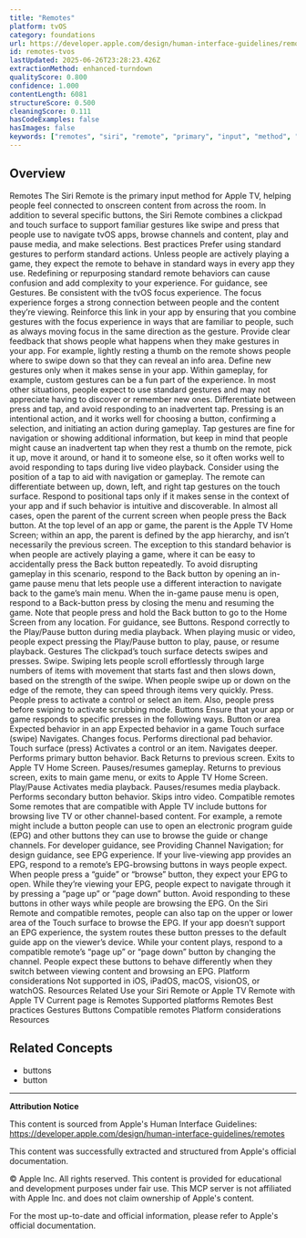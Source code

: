 ```yaml
---
title: "Remotes"
platform: tvOS
category: foundations
url: https://developer.apple.com/design/human-interface-guidelines/remotes
id: remotes-tvos
lastUpdated: 2025-06-26T23:28:23.426Z
extractionMethod: enhanced-turndown
qualityScore: 0.800
confidence: 1.000
contentLength: 6081
structureScore: 0.500
cleaningScore: 0.111
hasCodeExamples: false
hasImages: false
keywords: ["remotes", "siri", "remote", "primary", "input", "method", "apple", "helping", "people", "feel"]
---
```

## Overview

Remotes The Siri Remote is the primary input method for Apple TV, helping people feel connected to onscreen content from across the room. In addition to several specific buttons, the Siri Remote combines a clickpad and touch surface to support familiar gestures like swipe and press that people use to navigate tvOS apps, browse channels and content, play and pause media, and make selections. Best practices Prefer using standard gestures to perform standard actions. Unless people are actively playing a game, they expect the remote to behave in standard ways in every app they use. Redefining or repurposing standard remote behaviors can cause confusion and add complexity to your experience. For guidance, see Gestures. Be consistent with the tvOS focus experience. The focus experience forges a strong connection between people and the content they’re viewing. Reinforce this link in your app by ensuring that you combine gestures with the focus experience in ways that are familiar to people, such as always moving focus in the same direction as the gesture. Provide clear feedback that shows people what happens when they make gestures in your app. For example, lightly resting a thumb on the remote shows people where to swipe down so that they can reveal an info area. Define new gestures only when it makes sense in your app. Within gameplay, for example, custom gestures can be a fun part of the experience. In most other situations, people expect to use standard gestures and may not appreciate having to discover or remember new ones. Differentiate between press and tap, and avoid responding to an inadvertent tap. Pressing is an intentional action, and it works well for choosing a button, confirming a selection, and initiating an action during gameplay. Tap gestures are fine for navigation or showing additional information, but keep in mind that people might cause an inadvertent tap when they rest a thumb on the remote, pick it up, move it around, or hand it to someone else, so it often works well to avoid responding to taps during live video playback. Consider using the position of a tap to aid with navigation or gameplay. The remote can differentiate between up, down, left, and right tap gestures on the touch surface. Respond to positional taps only if it makes sense in the context of your app and if such behavior is intuitive and discoverable. In almost all cases, open the parent of the current screen when people press the Back button. At the top level of an app or game, the parent is the Apple TV Home Screen; within an app, the parent is defined by the app hierarchy, and isn’t necessarily the previous screen. The exception to this standard behavior is when people are actively playing a game, where it can be easy to accidentally press the Back button repeatedly. To avoid disrupting gameplay in this scenario, respond to the Back button by opening an in-game pause menu that lets people use a different interaction to navigate back to the game’s main menu. When the in-game pause menu is open, respond to a Back-button press by closing the menu and resuming the game. Note that people press and hold the Back button to go to the Home Screen from any location. For guidance, see Buttons. Respond correctly to the Play/Pause button during media playback. When playing music or video, people expect pressing the Play/Pause button to play, pause, or resume playback. Gestures The clickpad’s touch surface detects swipes and presses. Swipe. Swiping lets people scroll effortlessly through large numbers of items with movement that starts fast and then slows down, based on the strength of the swipe. When people swipe up or down on the edge of the remote, they can speed through items very quickly. Press. People press to activate a control or select an item. Also, people press before swiping to activate scrubbing mode. Buttons Ensure that your app or game responds to specific presses in the following ways. Button or area Expected behavior in an app Expected behavior in a game Touch surface (swipe) Navigates. Changes focus. Performs directional pad behavior. Touch surface (press) Activates a control or an item. Navigates deeper. Performs primary button behavior. Back Returns to previous screen. Exits to Apple TV Home Screen. Pauses/resumes gameplay. Returns to previous screen, exits to main game menu, or exits to Apple TV Home Screen. Play/Pause Activates media playback. Pauses/resumes media playback. Performs secondary button behavior. Skips intro video. Compatible remotes Some remotes that are compatible with Apple TV include buttons for browsing live TV or other channel-based content. For example, a remote might include a button people can use to open an electronic program guide (EPG) and other buttons they can use to browse the guide or change channels. For developer guidance, see Providing Channel Navigation; for design guidance, see EPG experience. If your live-viewing app provides an EPG, respond to a remote’s EPG-browsing buttons in ways people expect. When people press a “guide” or “browse” button, they expect your EPG to open. While they’re viewing your EPG, people expect to navigate through it by pressing a “page up” or “page down” button. Avoid responding to these buttons in other ways while people are browsing the EPG. On the Siri Remote and compatible remotes, people can also tap on the upper or lower area of the Touch surface to browse the EPG. If your app doesn’t support an EPG experience, the system routes these button presses to the default guide app on the viewer’s device. While your content plays, respond to a compatible remote’s “page up” or “page down” button by changing the channel. People expect these buttons to behave differently when they switch between viewing content and browsing an EPG. Platform considerations Not supported in iOS, iPadOS, macOS, visionOS, or watchOS. Resources Related Use your Siri Remote or Apple TV Remote with Apple TV Current page is Remotes Supported platforms Remotes Best practices Gestures Buttons Compatible remotes Platform considerations Resources

## Related Concepts

- buttons
- button

---

**Attribution Notice**

This content is sourced from Apple's Human Interface Guidelines: https://developer.apple.com/design/human-interface-guidelines/remotes

This content was successfully extracted and structured from Apple's official documentation.

© Apple Inc. All rights reserved. This content is provided for educational and development purposes under fair use. This MCP server is not affiliated with Apple Inc. and does not claim ownership of Apple's content.

For the most up-to-date and official information, please refer to Apple's official documentation.
